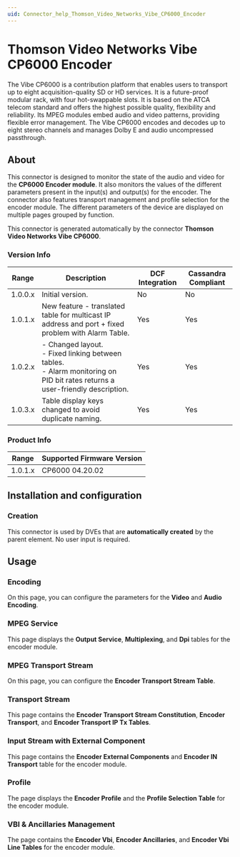 ```yaml
---
uid: Connector_help_Thomson_Video_Networks_Vibe_CP6000_Encoder
---
```


# Thomson Video Networks Vibe CP6000 Encoder

The Vibe CP6000 is a contribution platform that enables users to transport up to eight acquisition-quality SD or HD services. It is a future-proof modular rack, with four hot-swappable slots. It is based on the ATCA telecom standard and offers the highest possible quality, flexibility and reliability. Its MPEG modules embed audio and video patterns, providing flexible error management. The Vibe CP6000 encodes and decodes up to eight stereo channels and manages Dolby E and audio uncompressed passthrough.

## About

This connector is designed to monitor the state of the audio and video for the **CP6000 Encoder module**. It also monitors the values of the different parameters present in the input(s) and output(s) for the encoder. The connector also features transport management and profile selection for the encoder module. The different parameters of the device are displayed on multiple pages grouped by function.

This connector is generated automatically by the connector **Thomson Video Networks Vibe CP6000**.

### Version Info

| Range   | Description                                                                                                                        | DCF Integration | Cassandra Compliant |
|---------|------------------------------------------------------------------------------------------------------------------------------------|-----------------|---------------------|
| 1.0.0.x | Initial version.                                                                                                                   | No              | No                  |
| 1.0.1.x | New feature - translated table for multicast IP address and port + fixed problem with Alarm Table.                                 | Yes             | Yes                 |
| 1.0.2.x | - Changed layout. <br>- Fixed linking between tables. <br>- Alarm monitoring on PID bit rates returns a user-friendly description. | Yes             | Yes                 |
| 1.0.3.x | Table display keys changed to avoid duplicate naming.                                                                              | Yes             | Yes                 |

### Product Info

| Range   | Supported Firmware Version |
|---------|----------------------------|
| 1.0.1.x | CP6000 04.20.02            |

## Installation and configuration

### Creation

This connector is used by DVEs that are **automatically created** by the parent element. No user input is required.

## Usage

### Encoding

On this page, you can configure the parameters for the **Video** and **Audio Encoding**.

### MPEG Service

This page displays the **Output Service**, **Multiplexing**, and **Dpi** tables for the encoder module.

### MPEG Transport Stream

On this page, you can configure the **Encoder Transport Stream Table**.

### Transport Stream

This page contains the **Encoder Transport Stream Constitution**, **Encoder Transport**, and **Encoder Transport IP Tx Tables**.

### Input Stream with External Component

This page contains the **Encoder External Components** and **Encoder IN Transport** table for the encoder module.

### Profile

The page displays the **Encoder Profile** and the **Profile Selection Table** for the encoder module.

### VBI & Ancillaries Management

The page contains the **Encoder Vbi**, **Encoder Ancillaries**, and **Encoder Vbi Line Tables** for the encoder module.
